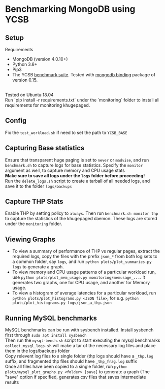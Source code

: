 # Benchmarking MongoDB using YCSB

## Setup
Requirements <br>
* MongoDB (version 4.0.10+)
* Python 3.6+
* Pip3
* The YCSB [benchmark suite](https://github.com/brianfrankcooper/YCSB/releases). Tested with [mongodb binding](https://github.com/brianfrankcooper/YCSB/releases/download/0.15.0/ycsb-mongodb-binding-0.15.0.tar.gz) package of version 0.15.

<br>
Tested on Ubuntu 18.04 <br>
Run `pip install -r requirements.txt` under the `monitoring` folder to install all requirements for monitoring khugepaged.

## Config
Fix the `test_workload.sh` if need to set the path to `YCSB_BASE` <br>

## Capturing Base statistics
Ensure that transparent huge paging is set to `never` or `madvise`, and run `benchmark.sh` to capture logs for base statistics. Specify the `monitor` argument as well, to capture memory and CPU usage stats <br>
**Make sure to save all logs under the `logs` folder before proceeding!** <br>
Run the `delete_logs.sh` script to create a tarball of all needed logs, and save it to the folder `logs/backups` <br>

## Capture THP Stats
Enable THP by setting policy to `always`. Then run `benchmark.sh monitor thp` to capture the statistics of the khugepaged daemon. These logs are stored under the `monitoring` folder. <br>

## Viewing Graphs
* To view a summary of performance of THP vs regular pages, extract the required logs, copy the files with the prefix `json_*` from both log sets to a common folder, say `logs`, and run `python plots/plot_summaries.py logs` to generate a graph.
* To view memory and CPU usage patterns of a particular workload run, use `python plots/plot_mem_usage.py monitoring/memusage_...`. It generates two graphs, one for CPU usage, and another for Memory usage. 
* To view a histogram of average latencies for a particular workload, run `python plots/plot_histograms.py <JSON file>`, for e.g. `python plots/plot_histograms.py logs/json_a_thp.json`

## Running MySQL benchmarks
MySQL benchmarks can be run with sysbench installed. Install sysbench first through `sudo apt install sysbench` <br>
Then run the `mysql-bench.sh` script to start executing the mysql benchmarks <br>
`collect_mysql_logs.sh` will make a tar of the necessary log files and place them in the logs/backups folder <br>
Copy relevent log files to a single folder (thp logs should have a `_thp.log` suffix, and fragmented thp files should have `_thp_frag.log` suffix <br>
Once all files have been copied to a single folder, run `python plots/mysql_plot_graphs.py <folder> [save]` to generate a graph (The "save" option if specified, generates csv files that saves intermediate results <br>
